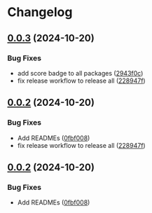 # Changelog

## [0.0.3](https://github.com/ieedan/logix/compare/v0.0.2...v0.0.3) (2024-10-20)


### Bug Fixes

* add score badge to all packages ([2943f0c](https://github.com/ieedan/logix/commit/2943f0c4164962ba08e60a7d8ff0f928ea4fb1e7))
* fix release workflow to release all ([228947f](https://github.com/ieedan/logix/commit/228947f64289e77fd6a690e7fc6188ea3e75658f))

## [0.0.2](https://github.com/ieedan/logix/compare/v0.0.1...v0.0.2) (2024-10-20)

### Bug Fixes

- Add READMEs
  ([0fbf008](https://github.com/ieedan/logix/commit/0fbf00806e579cb88a36dc39ae33a6dc8ecac83c))
- fix release workflow to release all
  ([228947f](https://github.com/ieedan/logix/commit/228947f64289e77fd6a690e7fc6188ea3e75658f))

## [0.0.2](https://github.com/ieedan/logix/compare/v0.0.1...v0.0.2) (2024-10-20)

### Bug Fixes

- Add READMEs
  ([0fbf008](https://github.com/ieedan/logix/commit/0fbf00806e579cb88a36dc39ae33a6dc8ecac83c))
